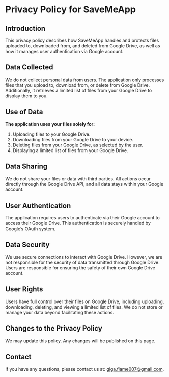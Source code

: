 # Privacy Policy for SaveMeApp

## Introduction
This privacy policy describes how SaveMeApp handles and protects files uploaded to, downloaded from, and deleted from Google Drive, as well as how it manages user authentication via Google account.

## Data Collected
We do not collect personal data from users. The application only processes files that you upload to, download from, or delete from Google Drive.
Additionally, it retrieves a limited list of files from your Google Drive to display them to you.

## Use of Data
**The application uses your files solely for:**

1. Uploading files to your Google Drive.
1. Downloading files from your Google Drive to your device.
1. Deleting files from your Google Drive, as selected by the user.
1. Displaying a limited list of files from your Google Drive.

## Data Sharing
We do not share your files or data with third parties. All actions occur directly through the Google Drive API, and all data stays within your Google account.

## User Authentication
The application requires users to authenticate via their Google account to access their Google Drive.
This authentication is securely handled by Google’s OAuth system.

## Data Security
We use secure connections to interact with Google Drive. However, we are not responsible for the security of data transmitted through Google Drive.
 Users are responsible for ensuring the safety of their own Google Drive account.

## User Rights
Users have full control over their files on Google Drive, including uploading, downloading, deleting, and viewing a limited list of files.
 We do not store or manage your data beyond facilitating these actions.

## Changes to the Privacy Policy
We may update this policy. Any changes will be published on this page.

## Contact
If you have any questions, please contact us at: giga.flame007@gmail.com.